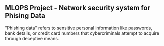 ## MLOPS Project - Network security system for Phising Data

"Phishing data" refers to sensitive personal information like passwords, bank details, or credit card numbers that cybercriminals attempt to acquire through deceptive means.